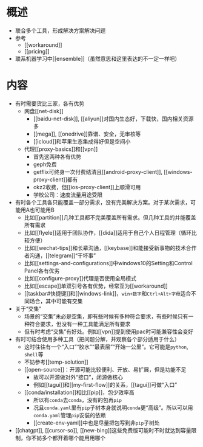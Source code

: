 # 概述
- 联合多个工具，形成解决方案解决问题
- 参考
  - [[workaround]]
  - [[pricing]]
- 联系机器学习中[[ensemble]]（虽然意思和这里表达的不一定一样吧）
# 内容
- 有时需要货比三家，各有优势
  - 网盘[[net-disk]]
    - [[baidu-net-disk]], [[aliyun]]对国内生态好，下载快，国内相关资源多
    - [[mega]], [[onedrive]]靠谱、安全，无审核等
    - [[icloud]]和苹果生态集成得好但是空间小
  - 代理[[proxy-basics]]和[[vpn]]
    - 首先这两种各有优势
    - geph免费
    - getflix可终身一次付费结清且[[android-proxy-client]], [[windows-proxy-client]]都有
    - okz2收费，但[[ios-proxy-client]]上顺滑可用
    - 学校公司：速度流量用途受限
- 有时各个工具各只能覆盖一部分需求，没有完美解决方案。对于某次需求，可能用A也可能用B
  - 比如[[partition]]几种工具都不完美覆盖所有需求。但几种工具的并能覆盖所有需求
  - 比如[[flyele]]适用于团队协作，[[dida]]适用于自己个人日程管理（循环比较方便）
  - 比如[[wechat-tips]]和长辈沟通，[[keybase]]和能接受新事物的技术合作者沟通，[[telegram]]“干坏事”
  - 比如[[settings-and-configurations]]中windows10的Setting和Control Panel各有优劣
  - 比如[[configure-proxy]]代理是否使用全局模式
  - 比如[[escape]]单双引号各有优势，经常互为[[workaround]]
  - [[taskbar#快捷键]]和[[windows-link]]，`win+数字`和`Ctrl+Alt+字母`适合不同场合，其中可能有交集
- 关于“交集”
  - 场景的“交集”未必是空集，即有些时候有多种符合要求，有些时候只有一种符合要求，但没有一种工具能满足所有要求
  - 但有时考虑“交集”有好处。例如[[vpn]]提到使用pac时可能兼容性会变好
- 有时可结合使用多种工具（把问题分解，并观察各个部分适用于什么）
  - 这时往往有一个“入口”“胶水”“最表层”“开始一公里”。它可能是`python`, `shell`等
  - 不妨参考[[temp-solution]]
  - [[open-source]]：开源可能比较便利、开放、易扩展，但是功能不足
    - 故可以开源做对外“接口”，闭源做核心
    - 例如[[tagui]]和[[my-first-flow]]的关系，[[tagui]]可做“入口”
  - [[conda/installation]]相比[[pip]]，包少效率高
    - 所以有`conda`去`conda`，没有的包再`pip`
    - 况且`conda.yaml`里有`pip`子树本身就说明`conda`更“高级”。所以可以用`conda.yaml`管理`pip`安装的依赖
    - [[create-env-yaml]]中也是尽量把包写到非`pip`子树处
- [[chatgpt]], [[cursor-so]], [[new-bing]]这些免费版可能时不时就达到容量限制，你不妨多个都开着哪个能用用哪个